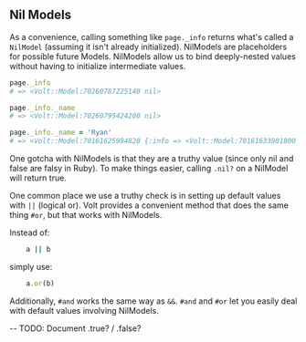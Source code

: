 ## Nil Models

As a convenience, calling something like ```page._info``` returns what's called a ```NilModel``` (assuming it isn't already initialized).  NilModels are placeholders for possible future Models.  NilModels allow us to bind deeply-nested values without having to initialize intermediate values.

```ruby
page._info
# => <Volt::Model:70260787225140 nil>

page._info._name
# => <Volt::Model:70260795424200 nil>

page._info._name = 'Ryan'
# => <Volt::Model:70161625994820 {:info => <Volt::Model:70161633901800 {:name => "Ryan"}>}>
```

One gotcha with NilModels is that they are a truthy value (since only nil and false are falsy in Ruby).  To make things easier, calling ```.nil?``` on a NilModel will return true.

One common place we use a truthy check is in setting up default values with ```||``` (logical or).  Volt provides a convenient method that does the same thing ```#or```, but that works with NilModels.

Instead of:

```ruby
    a || b
```

simply use:

```ruby
    a.or(b)
```

Additionally, ```#and``` works the same way as ```&&```.  ```#and``` and ```#or``` let you easily deal with default values involving NilModels.

-- TODO: Document .true? / .false?
